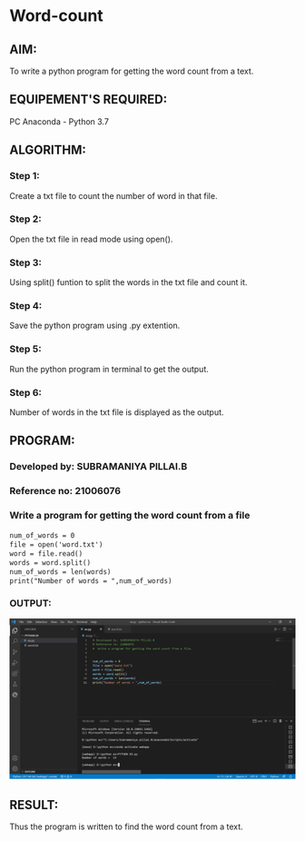 # Word-count
## AIM:
To write a python program for getting the word count from a text.
## EQUIPEMENT'S REQUIRED: 
PC
Anaconda - Python 3.7
## ALGORITHM: 
### Step 1: 
Create a txt file to count the number of word in that file.
### Step 2: 
Open the txt file in read mode using open().
### Step 3: 
Using split() funtion to split the words in the txt file and count it.
### Step 4:  
Save the python program using .py extention.
### Step 5: 
Run the python program in terminal to get the output.
### Step 6: 
Number of words in the txt file is displayed as the output.
## PROGRAM:
### Developed by: SUBRAMANIYA PILLAI.B 
### Reference no: 21006076
### Write a program for getting the word count from a file
```
num_of_words = 0
file = open('word.txt')
word = file.read()
words = word.split()
num_of_words = len(words)
print("Number of words = ",num_of_words)
```
### OUTPUT:
![output](./Capture.PNG)



## RESULT:
Thus the program is written to find the word count from a text.
